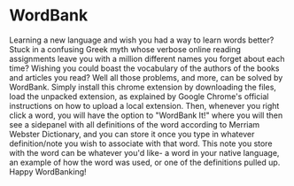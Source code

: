 # WordBank
Learning a new language and wish you had a way to learn words better? Stuck in a confusing Greek myth whose verbose online reading assignments leave you with a million different names you forget about each time? Wishing you could boast the vocabulary of the authors of the books and articles you read? Well all those problems, and more, can be solved by WordBank.
Simply install this chrome extension by downloading the files, load the unpacked extension, as explained by Google Chrome's official instructions on how to upload a local extension. Then, whenever you right click a word, you will have the option to "WordBank It!" where you will then see a sidepanel with all definitions of the word according to Merriam Webster Dictionary, and you can store it once you type in whatever definition/note you wish to associate with that word.
This note you store with the word can be whatever you'd like- a word in your native language, an example of how the word was used, or one of the definitions pulled up.
Happy WordBanking!
